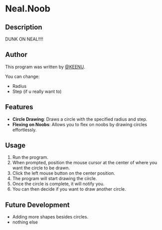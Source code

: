 # Neal.Noob

## Description
DUNK ON NEAL!!!!

## Author
This program was written by [@KEENU](https://github.com/KEENU).


You can change:
- Radius
- Step (if u really want to)

## Features
- **Circle Drawing**: Draws a circle with the specified radius and step.
- **Flexing on Noobs**: Allows you to flex on noobs by drawing circles effortlessly.

## Usage
1. Run the program.
2. When prompted, position the mouse cursor at the center of where you want the circle to be drawn.
3. Click the left mouse button on the center position.
4. The program will start drawing the circle.
5. Once the circle is complete, it will notify you.
6. You can then decide if you want to draw another circle.



## Future Development
- Adding more shapes besides circles.
- nothing else 
